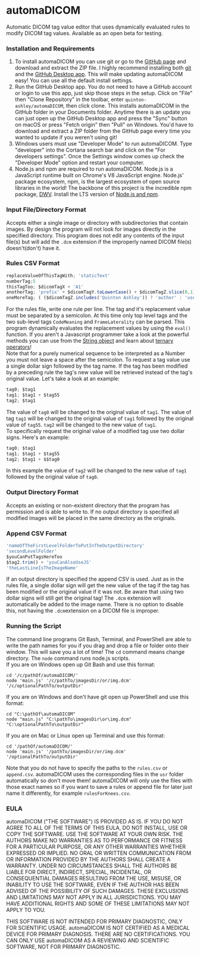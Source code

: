 # automaDICOM
Automatic DICOM tag value editor that uses dynamically evaluated rules to modify DICOM tag values.  Available as an open beta for testing.
### Installation and Requirements
1. To install automaDICOM you can use git or go to the [GitHub page](https://github.com/quinton-ashley/automaDICOM) and download and extract the ZIP file.  I highly recommend installing both [git](https://git-scm.com/downloads) and the [GitHub Desktop app](https://desktop.github.com/).  This will make updating automaDICOM easy!  You can use all the default install settings.
2. Run the GitHub Desktop app.  You do not need to have a GitHub account or login to use this app, just skip those steps in the setup.  Click on "File" then "Clone Repository" in the toolbar, enter `quinton-ashley/automaDICOM`, then click clone.  This installs automaDICOM in the GitHub folder in your Documents folder.  Anytime there is an update you can just open up the GitHub Desktop app and press the "Sync" button on macOS or press "Fetch origin" then "Pull" on Windows.  You'd have to download and extract a ZIP folder from the GitHub page every time you wanted to update if you weren't using git!
3. Windows users must use "Developer Mode" to run automaDICOM.  Type "developer" into the Cortana search bar and click on the "For developers settings".  Once the Settings window comes up check the "Developer Mode" option and restart your computer.
4. Node.js and npm are required to run automaDICOM.  Node.js is a JavaScript runtime built on Chrome's V8 JavaScript engine.  Node.js' package ecosystem, npm, is the largest ecosystem of open source libraries in the world!  The backbone of this project is the incredible npm package, [DWV](https://github.com/ivmartel/dwv).  Install the LTS version of [Node.js and npm](https://nodejs.org).
  
### Input File/Directory Format
Accepts either a single image or directory with subdirectories that contain images.  By design the program will not look for images directly in the specified directory.  This program does not edit any contents of the input file(s) but will add the `.dcm` extension if the improperly named DICOM file(s) doesn't(don't) have it.
### Rules CSV Format
```javascript
replaceValueOfThisTagWith; 'staticText'
numberTag;5
thisTagToo; $dicomTagX + 'A1'
anotherTag; 'prefix' + $dicomTagY.toLowerCase() + $dicomTagZ.slice(0,1)
oneMoreTag; ( ($dicomTagZ.includes('Quinton Ashley')) ? 'author' : 'user' )
```
For the rules file, write one rule per line.  The tag and it's replacement value must be separated by a semicolon.  At this time only top level tags and the two sub-level tags `CodeMeaning` and `FrameLaterality` can be parsed.  This program dynamically evaluates the replacement values by using the `eval()` function.  If you aren't a Javascript programmer take a look at the powerful methods you can use from the [String object](https://developer.mozilla.org/en-US/docs/Web/JavaScript/Reference/Global_Objects/String) and learn about [ternary operators](https://developer.mozilla.org/en-US/docs/Web/JavaScript/Reference/Operators/Conditional_Operator)!  
Note that for a purely numerical sequence to be interpreted as a Number you must not leave a space after the semicolon.  To request a tag value use a single dollar sign followed by the tag name.  If the tag has been modified by a preceding rule the tag's new value will be retrieved instead of the tag's original value.  Let's take a look at an example:
```javascript
tag0; $tag1
tag1; $tag1 + $tag55
tag2; $tag1
```
The value of `tag0` will be changed to the original value of `tag1`.  The value of tag `tag1` will be changed to the original value of `tag1` followed by the original value of `tag55`.  `tag2` will be changed to the new value of `tag1`.  
To specifically request the original value of a modified tag use two dollar signs.  Here's an example:
```javascript
tag0; $tag1
tag1; $tag1 + $tag55
tag2; $tag1 + $$tag0
```
In this example the value of `tag2` will be changed to the new value of `tag1` followed by the original value of `tag0`.
### Output Directory Format
Accepts an existing or non-existent directory that the program has permission and is able to write to.  If no output directory is specified all modified images will be placed in the same directory as the originals.
### Append CSV Format
```javascript
'nameOfTheFirstLevelFolderToPutInTheOutputDirectory'
'secondLevelFolder'
$youCanPutTagsHereToo
$tag2.trim() + 'youCanAlsoUseJS'
'theLastLineIsTheImageName'
```
If an output directory is specified the append CSV is used.  Just as in the rules file, a single dollar sign will get the new value of the tag if the tag has been modified or the original value if it was not.  Be aware that using two dollar signs will still get the original tag!  The `.dcm` extension will automatically be added to the image name.  There is no option to disable this, not having the `.dcm`extension on a DICOM file is improper.
### Running the Script
The command line programs Git Bash, Terminal, and PowerShell are able to write the path names for you if you drag and drop a file or folder onto their window.  This will save you a lot of time!  The `cd` command means change directory.  The `node` command runs node.js scripts.  
If you are on Windows open up Git Bash and use this format:
```
cd '/c/pathOf/automaDICOM/'
node 'main.js' '/c/pathTo/imagesDir/or/img.dcm' '/c/optionalPathTo/outputDir'
```
If you are on Windows and don't have git open up PowerShell and use this format:
```
cd "C:\pathOf\automaDICOM"
node "main.js" "C:\pathTo\imagesDir\or\img.dcm" "C:\optionalPathTo\outputDir"
```
If you are on Mac or Linux open up Terminal and use this format:
```
cd '/pathOf/automaDICOM/'
node 'main.js' '/pathTo/imagesDir/or/img.dcm' '/optionalPathTo/outputDir'
```
Note that you do not have to specify the paths to the `rules.csv` or `append.csv`.  automaDICOM uses the corresponding files in the `usr` folder automatically so don't move them!  automaDICOM will only use the files with those exact names so if you want to save a rules or append file for later just name it differently, for example `rulesForKnees.csv`.
### EULA

automaDICOM ("THE SOFTWARE") IS PROVIDED AS IS.  IF YOU DO NOT AGREE TO ALL OF THE TERMS OF THIS EULA, DO NOT INSTALL, USE OR COPY THE SOFTWARE. USE THE SOFTWARE AT YOUR OWN RISK.  THE AUTHORS MAKE NO WARRANTIES AS TO PERFORMANCE OR FITNESS FOR A PARTICULAR PURPOSE, OR ANY OTHER WARRANTIES WHETHER EXPRESSED OR IMPLIED. NO ORAL OR WRITTEN COMMUNICATION FROM OR INFORMATION PROVIDED BY THE AUTHORS SHALL CREATE A WARRANTY. UNDER NO CIRCUMSTANCES SHALL THE AUTHORS BE LIABLE FOR DIRECT, INDIRECT, SPECIAL, INCIDENTAL, OR CONSEQUENTIAL DAMAGES RESULTING FROM THE USE, MISUSE, OR INABILITY TO USE THE SOFTWARE, EVEN IF THE AUTHOR HAS BEEN ADVISED OF THE POSSIBILITY OF SUCH DAMAGES. THESE EXCLUSIONS AND LIMITATIONS MAY NOT APPLY IN ALL JURISDICTIONS. YOU MAY HAVE ADDITIONAL RIGHTS AND SOME OF THESE LIMITATIONS MAY NOT APPLY TO YOU.

THIS SOFTWARE IS NOT INTENDED FOR PRIMARY DIAGNOSTIC, ONLY FOR SCIENTIFIC USAGE.  automaDICOM IS NOT CERTIFIED AS A MEDICAL DEVICE FOR PRIMARY DIAGNOSIS. THERE ARE NO CERTIFICATIONS. YOU CAN ONLY USE automaDICOM AS A REVIEWING AND SCIENTIFIC SOFTWARE, NOT FOR PRIMARY DIAGNOSTIC.
